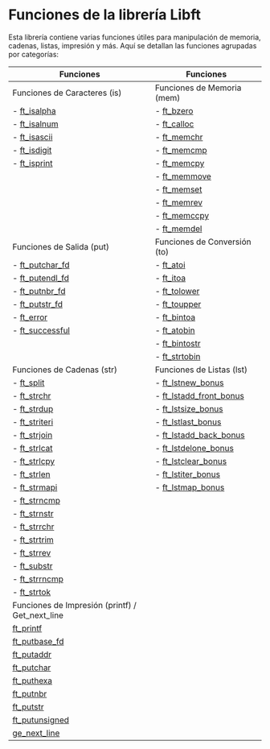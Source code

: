 # Funciones de la librería Libft

Esta librería contiene varias funciones útiles para manipulación de memoria, cadenas, listas, impresión y más. Aquí se detallan las funciones agrupadas por categorías:

| Funciones                        | Funciones                        |
| -------------------------------- | -------------------------------- |
| Funciones de Caracteres (is) | Funciones de Memoria (mem) |
| - [ft_isalpha](https://github.com/Leined18/Libft/blob/main/srcs/is/ft_isalpha.c) | - [ft_bzero](https://github.com/Leined18/Libft/blob/main/srcs/mem/ft_bzero.c) |
| - [ft_isalnum](https://github.com/Leined18/Libft/blob/main/srcs/is/ft_isalnum.c) | - [ft_calloc](https://github.com/Leined18/Libft/blob/main/srcs/mem/ft_calloc.c) |
| - [ft_isascii](https://github.com/Leined18/Libft/blob/main/srcs/is/ft_isascii.c) | - [ft_memchr](https://github.com/Leined18/Libft/blob/main/srcs/mem/ft_memchr.c) |
| - [ft_isdigit](https://github.com/Leined18/Libft/blob/main/srcs/is/ft_isdigit.c) | - [ft_memcmp](https://github.com/Leined18/Libft/blob/main/srcs/mem/ft_memcmp.c) |
| - [ft_isprint](https://github.com/Leined18/Libft/blob/main/srcs/is/ft_isprint.c) | - [ft_memcpy](https://github.com/Leined18/Libft/blob/main/srcs/mem/ft_memcpy.c) |
|                                  | - [ft_memmove](https://github.com/Leined18/Libft/blob/main/srcs/mem/ft_memmove.c) |
|                                  | - [ft_memset](https://github.com/Leined18/Libft/blob/main/srcs/mem/ft_memset.c) |
|                                  | - [ft_memrev](https://github.com/Leined18/Libft/blob/main/srcs/mem/ft_memrev.c) |
|                                  | - [ft_memccpy](https://github.com/Leined18/Libft/blob/main/srcs/mem/ft_memccpy.c) |
|                                  | - [ft_memdel](https://github.com/Leined18/Libft/blob/main/srcs/mem/ft_memdel.c) |
| Funciones de Salida (put)   | Funciones de Conversión (to) |
| - [ft_putchar_fd](https://github.com/Leined18/Libft/blob/main/srcs/put/ft_putchar_fd.c) | - [ft_atoi](https://github.com/Leined18/Libft/blob/main/srcs/to/ft_atoi.c) |
| - [ft_putendl_fd](https://github.com/Leined18/Libft/blob/main/srcs/put/ft_putendl_fd.c) | - [ft_itoa](https://github.com/Leined18/Libft/blob/main/srcs/to/ft_itoa.c) |
| - [ft_putnbr_fd](https://github.com/Leined18/Libft/blob/main/srcs/put/ft_putnbr_fd.c) | - [ft_tolower](https://github.com/Leined18/Libft/blob/main/srcs/to/ft_tolower.c) |
| - [ft_putstr_fd](https://github.com/Leined18/Libft/blob/main/srcs/put/ft_putstr_fd.c) | - [ft_toupper](https://github.com/Leined18/Libft/blob/main/srcs/to/ft_toupper.c) |
| - [ft_error](https://github.com/Leined18/Libft/blob/main/srcs/put/ft_error.c)         | - [ft_bintoa](https://github.com/Leined18/Libft/blob/main/srcs/to/ft_bintoa.c) |
| - [ft_successful](https://github.com/Leined18/Libft/blob/main/srcs/put/ft_successful.c) | - [ft_atobin](https://github.com/Leined18/Libft/blob/main/srcs/to/ft_atobin.c) |
|                                  | - [ft_bintostr](https://github.com/Leined18/Libft/blob/main/srcs/to/ft_bintostr.c) |
|                                  | - [ft_strtobin](https://github.com/Leined18/Libft/blob/main/srcs/to/ft_strtobin.c) |
| Funciones de Cadenas (str)  | Funciones de Listas (lst)   |
| - [ft_split](https://github.com/Leined18/Libft/blob/main/srcs/str/ft_split.c)        | - [ft_lstnew_bonus](https://github.com/Leined18/Libft/blob/main/srcs/lst/ft_lstnew_bonus.c) |
| - [ft_strchr](https://github.com/Leined18/Libft/blob/main/srcs/str/ft_strchr.c)      | - [ft_lstadd_front_bonus](https://github.com/Leined18/Libft/blob/main/srcs/lst/ft_lstadd_front_bonus.c) |
| - [ft_strdup](https://github.com/Leined18/Libft/blob/main/srcs/str/ft_strdup.c)      | - [ft_lstsize_bonus](https://github.com/Leined18/Libft/blob/main/srcs/lst/ft_lstsize_bonus.c) |
| - [ft_striteri](https://github.com/Leined18/Libft/blob/main/srcs/str/ft_striteri.c)  | - [ft_lstlast_bonus](https://github.com/Leined18/Libft/blob/main/srcs/lst/ft_lstlast_bonus.c) |
| - [ft_strjoin](https://github.com/Leined18/Libft/blob/main/srcs/str/ft_strjoin.c)    | - [ft_lstadd_back_bonus](https://github.com/Leined18/Libft/blob/main/srcs/lst/ft_lstadd_back_bonus.c) |
| - [ft_strlcat](https://github.com/Leined18/Libft/blob/main/srcs/str/ft_strlcat.c)    | - [ft_lstdelone_bonus](https://github.com/Leined18/Libft/blob/main/srcs/lst/ft_lstdelone_bonus.c) |
| - [ft_strlcpy](https://github.com/Leined18/Libft/blob/main/srcs/str/ft_strlcpy.c)    | - [ft_lstclear_bonus](https://github.com/Leined18/Libft/blob/main/srcs/lst/ft_lstclear_bonus.c) |
| - [ft_strlen](https://github.com/Leined18/Libft/blob/main/srcs/str/ft_strlen.c)      | - [ft_lstiter_bonus](https://github.com/Leined18/Libft/blob/main/srcs/lst/ft_lstiter_bonus.c) |
| - [ft_strmapi](https://github.com/Leined18/Libft/blob/main/srcs/str/ft_strmapi.c)    | - [ft_lstmap_bonus](https://github.com/Leined18/Libft/blob/main/srcs/lst/ft_lstmap_bonus.c) |
| - [ft_strncmp](https://github.com/Leined18/Libft/blob/main/srcs/str/ft_strncmp.c)    |                                  |
| - [ft_strnstr](https://github.com/Leined18/Libft/blob/main/srcs/str/ft_strnstr.c)    |                                  |
| - [ft_strrchr](https://github.com/Leined18/Libft/blob/main/srcs/str/ft_strrchr.c)    |                                  |
| - [ft_strtrim](https://github.com/Leined18/Libft/blob/main/srcs/str/ft_strtrim.c)    |                                  |
| - [ft_strrev](https://github.com/Leined18/Libft/blob/main/srcs/str/ft_strrev.c)      |                                  |
| - [ft_substr](https://github.com/Leined18/Libft/blob/main/srcs/str/ft_substr.c)      |                                  |
| - [ft_strrncmp](https://github.com/Leined18/Libft/blob/main/srcs/str/ft_strrncmp.c)  |                                  |
| - [ft_strtok](https://github.com/Leined18/Libft/blob/main/srcs/str/ft_strtok.c)      |                                  |
| Funciones de Impresión (printf) / Get_next_line | |
|   [ft_printf](https://github.com/Leined18/Libft/blob/main/srcs/printf/ft_printf.c)   | |
|   [ft_putbase_fd](https://github.com/Leined18/Libft/blob/main/srcs/printf/put/ft_putbase_fd.c) ||
|   [ft_putaddr](https://github.com/Leined18/Libft/blob/main/srcs/printf/put/ft_putaddr.c) | |               
|   [ft_putchar](https://github.com/Leined18/Libft/blob/main/srcs/printf/put/ft_putchar.c) | |                    
|   [ft_puthexa](https://github.com/Leined18/Libft/blob/main/srcs/printf/put/ft_puthexa.c) | |                  
|   [ft_putnbr](https://github.com/Leined18/Libft/blob/main/srcs/printf/put/ft_putnbr.c) | |                
|   [ft_putstr](https://github.com/Leined18/Libft/blob/main/srcs/printf/put/ft_putstr.c) | |
|   [ft_putunsigned](https://github.com/Leined18/Libft/blob/main/srcs/printf/put/ft_putunsigned.c) | |
|   [ge_next_line](https://github.com/Leined18/Libft/blob/main/srcs/get/get_next_line.c) | |
